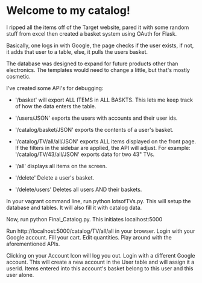 # Welcome to my catalog!

I ripped all the items off of the Target website, pared it with some
random stuff from excel then created a basket system using OAuth for Flask.

Basically, one logs in with Google, the page checks if the user exists,
if not, it adds that user to a table, else, it pulls the users basket.

The database was designed to expand for future products other than electronics.
The templates would need to change a little, but that's mostly cosmetic.

I've created some API's for debugging:

* '/basket' will export ALL ITEMS in ALL BASKTS.
  This lets me keep track of how the data enters the table.

* '/users/JSON' exports the users with accounts and their user ids.

* '/catalog/basket/JSON' exports the contents of a user's basket.

* '/catalog/TV/all/all/JSON' exports ALL items displayed on the front page.
  If the filters in the sidebar are applied, the API will adjust. For example:
  '/catalog/TV/43/all/JSON' exports data for two 43" TVs.

* '/all' displays all items on the screen.

* '/delete' Delete a user's basket.

* '/delete/users' Deletes all users AND their baskets.


In your vagrant command line, run python lotsofTVs.py. This will setup
the database and tables. It will also fill it with catalog data.

Now, run python Final_Catalog.py. This initiates localhost:5000

Run http://localhost:5000/catalog/TV/all/all in your browser. Login with your
Google account. Fill your cart. Edit quantities. Play around with the
aforementioned APIs.

Clicking on your Account Icon will log you out. Login with a different
Google account. This will create a new account in the User table
and will assign it a userid. Items entered into this account's basket
belong to this user and this user alone.

